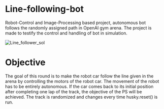 # Line-following-bot
Robot-Control and Image-Processing based project, autonomous bot follows the randomly assigned path in OpenAI gym arena. The project is made to testify the control and handling of bot in simulation.

![Line_follower_sol](https://user-images.githubusercontent.com/123478223/215144723-06529d0c-dab5-44a2-abd5-706e1aafb8a5.gif)

# Objective
The goal of this round is to make the robot car follow the line given in the arena by controlling the motors of the robot car. The movement of the robot has to be entirely autonomous. If the car comes back to its initial position after completing one lap of the track, the objective of the PS will be achieved.
The track is randomized and changes every time husky.reset() is run.

